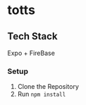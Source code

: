 # totts

## Tech Stack
Expo + FireBase

### Setup
1. Clone the Repository
2. Run ```npm install``` 
